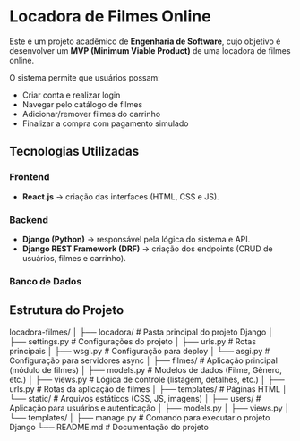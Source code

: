 # Locadora de Filmes Online

Este é um projeto acadêmico de **Engenharia de Software**, cujo objetivo é desenvolver um **MVP (Minimum Viable Product)** de uma locadora de filmes online.  

O sistema permite que usuários possam:  
- Criar conta e realizar login  
- Navegar pelo catálogo de filmes  
- Adicionar/remover filmes do carrinho  
- Finalizar a compra com pagamento simulado  


##  Tecnologias Utilizadas

### Frontend
- **React.js** → criação das interfaces (HTML, CSS e JS).  

### Backend
- **Django (Python)** → responsável pela lógica do sistema e API.  
- **Django REST Framework (DRF)** → criação dos endpoints (CRUD de usuários, filmes e carrinho).  

### Banco de Dados 


##  Estrutura do Projeto

locadora-filmes/
│
├── locadora/                # Pasta principal do projeto Django
│   ├── settings.py          # Configurações do projeto
│   ├── urls.py              # Rotas principais
│   ├── wsgi.py              # Configuração para deploy
│   └── asgi.py              # Configuração para servidores async
│
├── filmes/                  # Aplicação principal (módulo de filmes)
│   ├── models.py            # Modelos de dados (Filme, Gênero, etc.)
│   ├── views.py             # Lógica de controle (listagem, detalhes, etc.)
│   ├── urls.py              # Rotas da aplicação de filmes
│   ├── templates/           # Páginas HTML
│   └── static/              # Arquivos estáticos (CSS, JS, imagens)
│
├── users/                   # Aplicação para usuários e autenticação
│   ├── models.py
│   ├── views.py
│   └── templates/
│
├── manage.py                # Comando para executar o projeto Django
└── README.md                # Documentação do projeto
